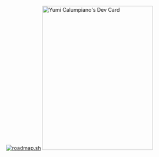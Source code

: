 <a href="https://roadmap.sh"><img src="https://roadmap.sh/card/tall/657d28ad5145316d250d8a14?variant=light" alt="roadmap.sh"/></a>
<a href="https://app.daily.dev/yumiclmpn"><img src="https://api.daily.dev/devcards/v2/HhzVjnNTyWl0sTMG2OQVE.png?r=shg&type=default" width="300" height="392" alt="Yumi Calumpiano's Dev Card"/></a>
